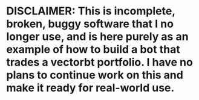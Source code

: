 # DISCLAIMER: This is incomplete, broken, buggy software that I no longer use, and is here purely as an example of how to build a bot that trades a vectorbt portfolio. I have no plans to continue work on this and make it ready for real-world use.
